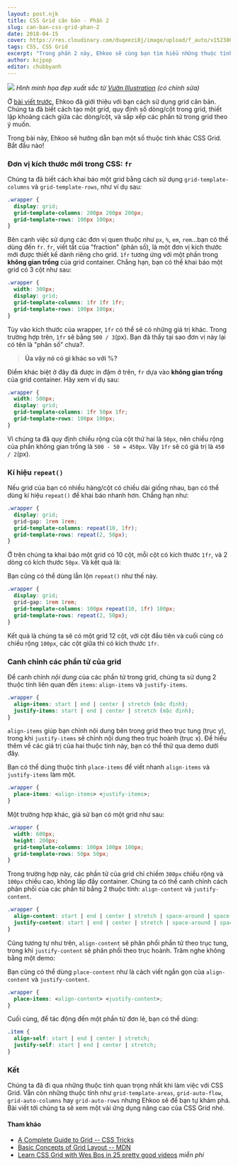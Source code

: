 ```yaml
---
layout: post.njk
title: CSS Grid căn bản - Phần 2
slug: can-ban-css-grid-phan-2
date: 2018-04-15
cover: https://res.cloudinary.com/duqeezi8j/image/upload/f_auto/v1523869903/grid_v0olru.jpg
tags: CSS, CSS Grid
excerpt: "Trong phần 2 này, Ehkoo sẽ cùng bạn tìm hiểu những thuộc tính còn lại của CSS Grid."
author: kcjpop
editor: chubbyanh
---
```

![](https://res.cloudinary.com/duqeezi8j/image/upload/f_auto/v1523869903/grid_v0olru.jpg)
_Hình minh họa đẹp xuất sắc từ [Vườn Illustration](https://www.behance.net/gallery/42386173/Tran-Dang-Khoa-Picture-Book) (có chỉnh sửa)_

Ở [bài viết trước](https://ehkoo.com/bai-viet/can-ban-css-grid-phan-1/), Ehkoo đã giới thiệu với bạn cách sử dụng grid căn bản. Chúng ta đã biết cách tạo một grid, quy định số dòng/cột trong grid, thiết lập khoảng cách giữa các dòng/cột, và sắp xếp các phần tử trong grid theo ý muốn.

Trong bài này, Ehkoo sẽ hướng dẫn bạn một số thuộc tính khác CSS Grid. Bắt đầu nào!

### Đơn vị kích thước mới trong CSS: `fr`

Chúng ta đã biết cách khai báo một grid bằng cách sử dụng `grid-template-columns` và `grid-template-rows`, như ví dụ sau:

```css
.wrapper {
  display: grid;
  grid-template-columns: 200px 200px 200px;
  grid-template-rows: 100px 100px;
}
```
Bên cạnh việc sử dụng các đơn vị quen thuộc như `px`, `%`,  `em`, `rem`...bạn có thể dùng đến `fr`. `fr`, viết tắt của "fraction" (phân số), là một đơn vị kích thước mới được thiết kế dành riêng cho grid. `1fr` tương ứng với một phần trong **không gian trống** của grid container. Chẳng hạn, bạn có thể khai báo một grid có 3 cột như sau:

```css
.wrapper {
  width: 300px;
  display: grid;
  grid-template-columns: 1fr 1fr 1fr;
  grid-template-rows: 100px 100px;
}
```
<script async src="//jsfiddle.net/tv2r4ead/43/embed/result,html,css/"></script>

Tùy vào kích thước của wrapper, `1fr` có thể sẽ có những giá trị khác. Trong trường hợp trên, `1fr` sẽ bằng `500 / 3`(px). Bạn đã thấy tại sao đơn vị này lại có tên là "phân số" chưa?.

> **Ủa vậy nó có gì khác so với %?**

Điểm khác biệt ở đây đã được in đậm ở trên, `fr` dựa vào **không gian trống** của grid container. Hãy xem ví dụ sau:

```css
.wrapper {
  width: 500px;
  display: grid;
  grid-template-columns: 1fr 50px 1fr;
  grid-template-rows: 100px 100px;
}
```
Vì chúng ta đã quy định chiều rộng của cột thứ hai là `50px`, nên chiều rộng của phần không gian trống là `500 - 50 = 450px`. Vậy `1fr` sẽ có giá trị là `450 / 2`(px).

<script async src="//jsfiddle.net/tv2r4ead/47/embed/result,html,css/"></script>

### Kí hiệu `repeat()`

Nếu grid của bạn có nhiều hàng/cột có chiều dài giống nhau, bạn có thể dùng kí hiệu `repeat()` để khai báo nhanh hơn. Chẳng hạn như:

```css
.wrapper {
  display: grid;
  grid-gap: 1rem 1rem;
  grid-template-columns: repeat(10, 1fr);
  grid-template-rows: repeat(2, 50px);
}
```

Ở trên chúng ta khai báo một grid có 10 cột, mỗi cột có kích thước `1fr`, và 2 dòng có kích thước `50px`. Và kết quả là:

<script async src="//jsfiddle.net/r16oyx1j/3/embed/result,html,css/"></script>

Bạn cũng có thể dùng lẫn lộn `repeat()` như thế này.

```css
.wrapper {
  display: grid;
  grid-gap: 1rem 1rem;
  grid-template-columns: 100px repeat(10, 1fr) 100px;
  grid-template-rows: repeat(2, 50px);
}
```

Kết quả là chúng ta sẽ có một grid 12 cột, với cột đầu tiên và cuối cùng có chiều rộng `100px`, các cột giữa thì có kích thước `1fr`.

### Canh chỉnh các phần tử của grid

Để canh chỉnh _nội dung_ của các phần tử trong grid, chúng ta sử dụng 2 thuộc tính liên quan đến `items`: `align-items` và `justify-items`.

```css
.wrapper {
  align-items: start | end | center | stretch (mặc định);
  justify-items: start | end | center | stretch (mặc định);
}
```

`align-items` giúp bạn chỉnh nội dung bên trong grid theo trục tung (trục y), trong khi `justify-items` sẽ chỉnh nội dung theo trục hoành (trục x). Để hiểu thêm về các giá trị của hai thuộc tính này, bạn có thể thử qua demo dưới đây.

<script async src="//jsfiddle.net/0he0Ley2/embed/result,css/"></script>

Bạn có thể dùng thuộc tính `place-items` để viết nhanh `align-items` và `justify-items` làm một.

```css
.wrapper {
  place-items: <align-items> <justify-items>;
}
```
Một trường hợp khác, giả sử bạn có một grid như sau:
```css
.wrapper {
  width: 600px;
  height: 200px;
  grid-template-columns: 100px 100px 100px;
  grid-template-rows: 50px 50px;
}
```

Trong trường hợp này,  các phần tử của grid chỉ chiếm `300px` chiều rộng và `100px` chiều cao, không lấp đầy container. Chúng ta có thể canh chỉnh cách phân phối của các phần tử bằng 2 thuộc tính:  `align-content` và `justify-content`.

```css
.wrapper {
  align-content: start | end | center | stretch | space-around | space-between | space-evenly;
  justify-content: start | end | center | stretch | space-around | space-between | space-evenly;
}
```

Cũng tương tự như trên, `align-content` sẽ phân phối phần tử theo trục tung, trong khi `justify-content` sẽ phân phối theo trục hoành.  Trăm nghe không bằng một demo:

<script async src="//jsfiddle.net/zyh434c2/embed/result,css/"></script>

Bạn cũng có thể dùng `place-content` như là cách viết ngắn gọn của `align-content` và `justify-content`.

```css
.wrapper {
  place-items: <align-content> <justify-content>;
}
```

Cuối cùng, để tác động đến một phần tử đơn lẻ, bạn có thể dùng:

```css
.item {
  align-self: start | end | center | stretch;
  justify-self: start | end | center | stretch;
}
```

### Kết

Chúng ta đã đi qua những thuộc tính quan trọng nhất khi làm việc với CSS Grid. Vẫn còn những thuộc tính như `grid-template-areas`, `grid-auto-flow`, `grid-auto-columns` hay `grid-auto-rows` nhưng Ehkoo sẽ để bạn tự khám phá. Bài viết tới chúng ta sẽ xem một vài ứng dụng nâng cao của CSS Grid nhé.

#### Tham khảo

* [A Complete Guide to Grid -- CSS Tricks](https://css-tricks.com/snippets/css/complete-guide-grid/)
* [Basic Concepts of Grid Layout -- MDN](https://developer.mozilla.org/en-US/docs/Web/CSS/CSS_Grid_Layout/Basic_Concepts_of_Grid_Layout)
* [Learn CSS Grid with Wes Bos in 25 pretty good videos](https://cssgrid.io/) *miễn phí*
